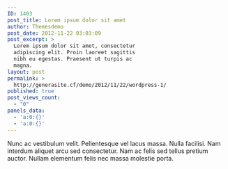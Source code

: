 ```yaml
---
ID: 1403
post_title: Lorem ipsum dolor sit amet
author: Themesdemo
post_date: 2012-11-22 03:03:09
post_excerpt: >
  Lorem ipsum dolor sit amet, consectetur
  adipiscing elit. Proin laoreet sagittis
  nibh eu egestas. Praesent ut turpis ac
  magna.
layout: post
permalink: >
  http://generasite.cf/demo/2012/11/22/wordpress-1/
published: true
post_views_count:
  - "0"
panels_data:
  - 'a:0:{}'
  - 'a:0:{}'
---
```

Nunc ac vestibulum velit. Pellentesque vel lacus massa. Nulla facilisi. Nam interdum aliquet arcu sed consectetur. Nam ac felis sed tellus pretium auctor. Nullam elementum felis nec massa molestie porta.